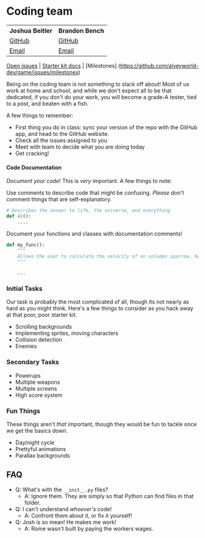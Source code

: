 # Coding team

<table>
<tr>
  <th>Joshua Beitler</th>
  <th>Brandon Bench</th>
</tr>
<tr>
  <td><a href="https://github.com/joshbeitler">GitHub</a></td>
  <td><a href="https://github.com/benchlord">GitHub</a></td>
</tr>
<tr>
  <td><a href="mailto://joshbeitler@gmail.com">Email</a></td>
  <td><a href="mailto://benchlord@gmail.com">Email</a></td>
</tr>
</table>

[Open issues](https://github.com/alveyworld-dev/game/issues?state=open) | [Starter kit docs](https://github.com/alveyworld-dev/starterkit) | [Milestones]
(https://github.com/alveyworld-dev/game/issues/milestones)

Being on the coding team is not something to slack off about! Most of us work at home and school, and while we don't expect all to be that dedicated, if you don't do your work, you will become a grade-A tester, tied to a post, and beaten with a fish.

A few things to remember:
* First thing you do in class: sync your version of the repo with the GitHub app, and head to the GitHub website.
* Check all the issues assigned to you
* Meet with team to decide what you are doing today
* Get cracking!

#### Code Documentation
_Document your code_!  This is _very_ important.  A few things to note:

 Use comments to describe code that might be confusing.  _Please_ don't comment things that are self-explanatory.
```python
# Describes the answer to life, the universe, and everything
def 42():
    ....
```
 Document your functions and classes with documentation comments!
```python
def my_func():
    """
    Allows the user to calculate the velocity of an unladen sparrow, be it European or African.
    """

    ...
```

### Initial Tasks
Our task is probably the most complicated of all, though its not nearly as hard as you might think.  Here's a few things to consider as you hack away at that poor, poor starter kit.
* Scrolling backgrounds
* Implementing sprites, moving characters
* Collision detection
* Enemies

### Secondary Tasks
* Powerups
* Multiple weapons
* Multiple screens
* High score system

### Fun Things
These things aren't _that_ important, though they would be fun to tackle once we get the basics down.
* Day/night cycle
* Prettyful animations
* Parallax backgrounds

## FAQ
* Q: What's with the `__init__.py` files?
  * A: Ignore them.  They are simply so that Python can find files in that folder.
* Q: I can't understand _whoever's_ code! 
  * A: Confront them about it, or fix it yourself!
* Q: Josh is so mean!  He makes me work!
  * A: Rome wasn't built by paying the workers wages.
